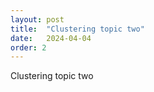 ```yaml
---
layout: post
title:  "Clustering topic two"
date:   2024-04-04
order: 2
---
```


Clustering topic two